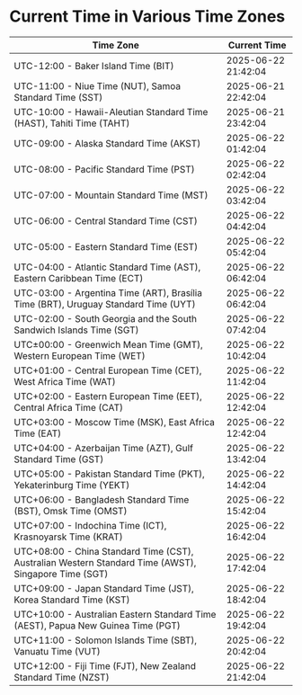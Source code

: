 # Current Time in Various Time Zones

| Time Zone | Current Time |
|-----------|--------------|
| UTC-12:00 - Baker Island Time (BIT) | 2025-06-22 21:42:04 |
| UTC-11:00 - Niue Time (NUT), Samoa Standard Time (SST) | 2025-06-21 22:42:04 |
| UTC-10:00 - Hawaii-Aleutian Standard Time (HAST), Tahiti Time (TAHT) | 2025-06-21 23:42:04 |
| UTC-09:00 - Alaska Standard Time (AKST) | 2025-06-22 01:42:04 |
| UTC-08:00 - Pacific Standard Time (PST) | 2025-06-22 02:42:04 |
| UTC-07:00 - Mountain Standard Time (MST) | 2025-06-22 03:42:04 |
| UTC-06:00 - Central Standard Time (CST) | 2025-06-22 04:42:04 |
| UTC-05:00 - Eastern Standard Time (EST) | 2025-06-22 05:42:04 |
| UTC-04:00 - Atlantic Standard Time (AST), Eastern Caribbean Time (ECT) | 2025-06-22 06:42:04 |
| UTC-03:00 - Argentina Time (ART), Brasília Time (BRT), Uruguay Standard Time (UYT) | 2025-06-22 06:42:04 |
| UTC-02:00 - South Georgia and the South Sandwich Islands Time (SGT) | 2025-06-22 07:42:04 |
| UTC±00:00 - Greenwich Mean Time (GMT), Western European Time (WET) | 2025-06-22 10:42:04 |
| UTC+01:00 - Central European Time (CET), West Africa Time (WAT) | 2025-06-22 11:42:04 |
| UTC+02:00 - Eastern European Time (EET), Central Africa Time (CAT) | 2025-06-22 12:42:04 |
| UTC+03:00 - Moscow Time (MSK), East Africa Time (EAT) | 2025-06-22 12:42:04 |
| UTC+04:00 - Azerbaijan Time (AZT), Gulf Standard Time (GST) | 2025-06-22 13:42:04 |
| UTC+05:00 - Pakistan Standard Time (PKT), Yekaterinburg Time (YEKT) | 2025-06-22 14:42:04 |
| UTC+06:00 - Bangladesh Standard Time (BST), Omsk Time (OMST) | 2025-06-22 15:42:04 |
| UTC+07:00 - Indochina Time (ICT), Krasnoyarsk Time (KRAT) | 2025-06-22 16:42:04 |
| UTC+08:00 - China Standard Time (CST), Australian Western Standard Time (AWST), Singapore Time (SGT) | 2025-06-22 17:42:04 |
| UTC+09:00 - Japan Standard Time (JST), Korea Standard Time (KST) | 2025-06-22 18:42:04 |
| UTC+10:00 - Australian Eastern Standard Time (AEST), Papua New Guinea Time (PGT) | 2025-06-22 19:42:04 |
| UTC+11:00 - Solomon Islands Time (SBT), Vanuatu Time (VUT) | 2025-06-22 20:42:04 |
| UTC+12:00 - Fiji Time (FJT), New Zealand Standard Time (NZST) | 2025-06-22 21:42:04 |
